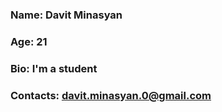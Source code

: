 ### Name: Davit Minasyan
### Age: 21
### Bio: I'm a student
### Contacts: davit.minasyan.0@gmail.com

